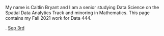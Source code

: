 My name is Caitlin Bryant and I am a senior studying Data Science on the Spatial Data Analytics Track and minoring in Mathematics. This page contains my Fall 2021 work for Data 444. 

.  [Sep 3rd](https://caitlin0806.github.io/data444/Sep3)
